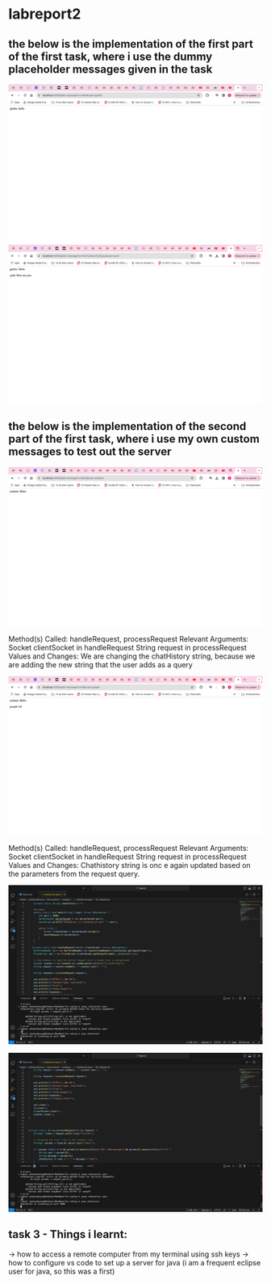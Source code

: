 # labreport2

## the below is the implementation of the first part of the first task, where i use the dummy placeholder messages given in the task
![Image](/image1.png)	
![Image](/image2.png)	

## the below is the implementation of the second part of the first task, where i use my own custom messages to test out the server
![Image](/image3.png)	

Method(s) Called: handleRequest, processRequest
Relevant Arguments:
Socket clientSocket in handleRequest
String request in processRequest
Values and Changes:
We are changing the chatHistory string, because we are adding the new string that the user adds as a query 


![Image](/image4.png)	

Method(s) Called: handleRequest, processRequest
Relevant Arguments:
Socket clientSocket in handleRequest
String request in processRequest
Values and Changes:
Chathistory string is onc e again updated based on the parameters from the request query. 



![Image](/image5.png)	

![Image](/image6.png)	

## task 3 - Things i learnt:
-> how to access a remote computer from my terminal using ssh keys
-> how to configure vs code to set up a server for java (i am a frequent eclipse user for java, so this was a first) 
